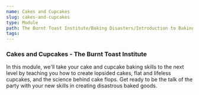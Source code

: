 ```yaml
---
name: Cakes and Cupcakes
slug: cakes-and-cupcakes
type: Module
path: The Burnt Toast Institute/Baking Disasters/Introduction to Baking Disasters/Cakes And Cupcakes
tags:
---
```


### Cakes and Cupcakes - The Burnt Toast Institute

In this module, we'll take your cake and cupcake baking skills to the next level by teaching you how to create lopsided cakes, flat and lifeless cupcakes, and the science behind cake flops. Get ready to be the talk of the party with your new skills in creating disastrous baked goods.
